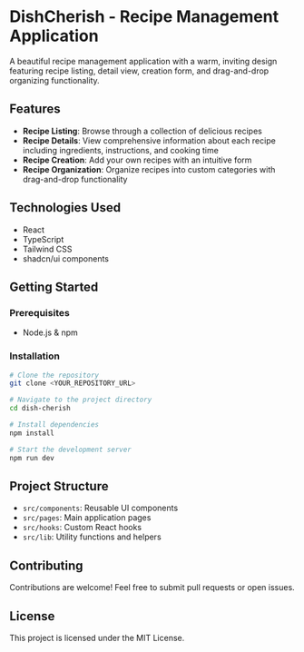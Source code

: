 
# DishCherish - Recipe Management Application

A beautiful recipe management application with a warm, inviting design featuring recipe listing, detail view, creation form, and drag-and-drop organizing functionality.

## Features

- **Recipe Listing**: Browse through a collection of delicious recipes
- **Recipe Details**: View comprehensive information about each recipe including ingredients, instructions, and cooking time
- **Recipe Creation**: Add your own recipes with an intuitive form
- **Recipe Organization**: Organize recipes into custom categories with drag-and-drop functionality

## Technologies Used

- React
- TypeScript
- Tailwind CSS
- shadcn/ui components

## Getting Started

### Prerequisites

- Node.js & npm

### Installation

```sh
# Clone the repository
git clone <YOUR_REPOSITORY_URL>

# Navigate to the project directory
cd dish-cherish

# Install dependencies
npm install

# Start the development server
npm run dev
```

## Project Structure

- `src/components`: Reusable UI components
- `src/pages`: Main application pages
- `src/hooks`: Custom React hooks
- `src/lib`: Utility functions and helpers

## Contributing

Contributions are welcome! Feel free to submit pull requests or open issues.

## License

This project is licensed under the MIT License.
